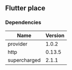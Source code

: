 ## Flutter place

### Dependencies

| Name | Version|
| ------ |------|
| provider | 1.0.2 |
| http | 0.13.5 |
| supercharged | 2.1.1 |
